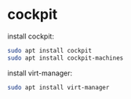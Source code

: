 # cockpit

install cockpit:
```bash
sudo apt install cockpit
sudo apt install cockpit-machines
```

install virt-manager:
```bash
sudo apt install virt-manager
```
